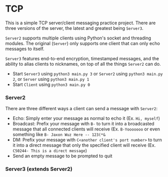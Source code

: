# TCP

This is a simple TCP server/client messaging practice project. There are three versions of the server, the latest and greatest being `Server3`.

`Server2` supports multiple clients using Python's socket and threading modules. The original (`Server`) only supports one client that can only echo messages to itself.

`Server3` features end-to-end encryption, timestamped messages, and the ability to alias clients to nicknames, on top of all the things `Server2` can do.

- Start `Server3` using `python3 main.py 3` or `Server2` using `python3 main.py 2`, or `Server` using `python3 main.py 1`
- Start `Client` using `python3 main.py 0`

### Server2
There are three different ways a client can send a message with `Server2`:
- Echo: Simply enter your message as normal to echo it (Ex. `Hi, myself`)
- Broadcast: Prefix your message with `B-` to turn it into a broadcasted message that all connected clients will receive (Ex. `B-Yooooooo` or even something like `B- Jaxon Wuz Here -- 123(*&`
- DM: Prefix your message with `C<another client's port number>` to turn it into a direct message that only the specified client will receive (Ex. `C50244- This is a direct message`)
- Send an empty message to be prompted to quit

### Server3 (extends Server2)